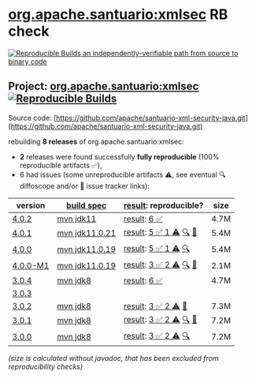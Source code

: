 [org.apache.santuario:xmlsec](https://central.sonatype.com/artifact/org.apache.santuario/xmlsec/versions) RB check
=======

[![Reproducible Builds](https://reproducible-builds.org/images/logos/rb.svg) an independently-verifiable path from source to binary code](https://reproducible-builds.org/)

## Project: [org.apache.santuario:xmlsec](https://central.sonatype.com/artifact/org.apache.santuario/xmlsec/versions) [![Reproducible Builds](https://img.shields.io/endpoint?url=https://raw.githubusercontent.com/jvm-repo-rebuild/reproducible-central/master/content/org/apache/santuario/xmlsec/badge.json)](https://github.com/jvm-repo-rebuild/reproducible-central/blob/master/content/org/apache/santuario/xmlsec/README.md)

Source code: [https://github.com/apache/santuario-xml-security-java.git](https://github.com/apache/santuario-xml-security-java.git)

rebuilding **8 releases** of org.apache.santuario:xmlsec:
- **2** releases were found successfully **fully reproducible** (100% reproducible artifacts :white_check_mark:),
- 6 had issues (some unreproducible artifacts :warning:, see eventual :mag: diffoscope and/or :memo: issue tracker links):

| version | [build spec](/BUILDSPEC.md) | [result](https://reproducible-builds.org/docs/jvm/): reproducible? | size |
| -- | --------- | ------ | -- |
| [4.0.2](https://central.sonatype.com/artifact/org.apache.santuario/xmlsec/4.0.2/pom) | [mvn jdk11](xmlsec-4.0.2.buildspec) | [result](xmlsec-4.0.2.buildinfo): [6 :white_check_mark: ](xmlsec-4.0.2.buildcompare) | 4.7M |
| [4.0.1](https://central.sonatype.com/artifact/org.apache.santuario/xmlsec/4.0.1/pom) | [mvn jdk11.0.21](xmlsec-4.0.1.buildspec) | [result](xmlsec-4.0.1.buildinfo): [5 :white_check_mark:  1 :warning:](xmlsec-4.0.1.buildcompare) [:mag:](xmlsec-4.0.1.diffoscope) [:memo:](https://github.com/apache/santuario-xml-security-java/pull/248) | 5.4M |
| [4.0.0](https://central.sonatype.com/artifact/org.apache.santuario/xmlsec/4.0.0/pom) | [mvn jdk11.0.19](xmlsec-4.0.0.buildspec) | [result](xmlsec-4.0.0.buildinfo): [5 :white_check_mark:  1 :warning:](xmlsec-4.0.0.buildcompare) [:mag:](xmlsec-4.0.0.diffoscope) | 5.4M |
| [4.0.0-M1](https://central.sonatype.com/artifact/org.apache.santuario/xmlsec/4.0.0-M1/pom) | [mvn jdk11.0.19](xmlsec-4.0.0-M1.buildspec) | [result](xmlsec-4.0.0-M1.buildinfo): [3 :white_check_mark:  2 :warning:](xmlsec-4.0.0-M1.buildcompare) [:mag:](xmlsec-4.0.0-M1.diffoscope) [:memo:](https://github.com/apache/santuario-xml-security-java/pull/77) | 2.1M |
| [3.0.4](https://central.sonatype.com/artifact/org.apache.santuario/xmlsec/3.0.4/pom) | [mvn jdk8](xmlsec-3.0.4.buildspec) | [result](xmlsec-3.0.4.buildinfo): [6 :white_check_mark: ](xmlsec-3.0.4.buildcompare) | 4.7M |
| [3.0.3](https://central.sonatype.com/artifact/org.apache.santuario/xmlsec/3.0.3/pom) | | | |
| [3.0.2](https://central.sonatype.com/artifact/org.apache.santuario/xmlsec/3.0.2/pom) | [mvn jdk8](xmlsec-3.0.2.buildspec) | [result](xmlsec-3.0.2.buildinfo): [3 :white_check_mark:  2 :warning:](xmlsec-3.0.2.buildcompare) [:memo:](https://github.com/apache/santuario-xml-security-java/pull/77) | 7.3M |
| [3.0.1](https://central.sonatype.com/artifact/org.apache.santuario/xmlsec/3.0.1/pom) | [mvn jdk8](xmlsec-3.0.1.buildspec) | [result](xmlsec-3.0.1.buildinfo): [3 :white_check_mark:  2 :warning:](xmlsec-3.0.1.buildcompare) [:mag:](xmlsec-3.0.1.diffoscope) [:memo:](https://github.com/apache/santuario-xml-security-java/pull/77) | 7.2M |
| [3.0.0](https://central.sonatype.com/artifact/org.apache.santuario/xmlsec/3.0.0/pom) | [mvn jdk8](xmlsec-3.0.0.buildspec) | [result](xmlsec-3.0.0.buildinfo): [3 :white_check_mark:  2 :warning:](xmlsec-3.0.0.buildcompare) [:mag:](xmlsec-3.0.0.diffoscope) | 7.2M |

<i>(size is calculated without javadoc, that has been excluded from reproducibility checks)</i>

